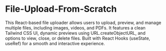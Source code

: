# File-Upload-From-Scratch
This React-based file uploader allows users to upload, preview, and manage multiple files, including images, videos, and PDFs. It features a clean Tailwind CSS UI, dynamic previews using URL.createObjectURL, and options to view, close, or delete files. Built with React Hooks (useState, useRef) for a smooth and interactive experience.

